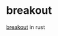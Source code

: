 # breakout
[breakout](https://learnopengl-cn.github.io/06%20In%20Practice/2D-Game/01%20Breakout/) in rust
